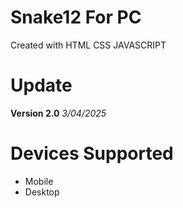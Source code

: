 # Snake12 For PC
Created with HTML CSS JAVASCRIPT

# Update
**Version 2.0** *3/04/2025*

# Devices Supported
* Mobile
* Desktop

